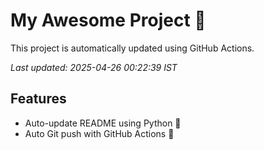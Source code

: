 # My Awesome Project 🚀

This project is automatically updated using GitHub Actions.

_Last updated: 2025-04-26 00:22:39 IST_

## Features
- Auto-update README using Python 🐍
- Auto Git push with GitHub Actions 🤖
